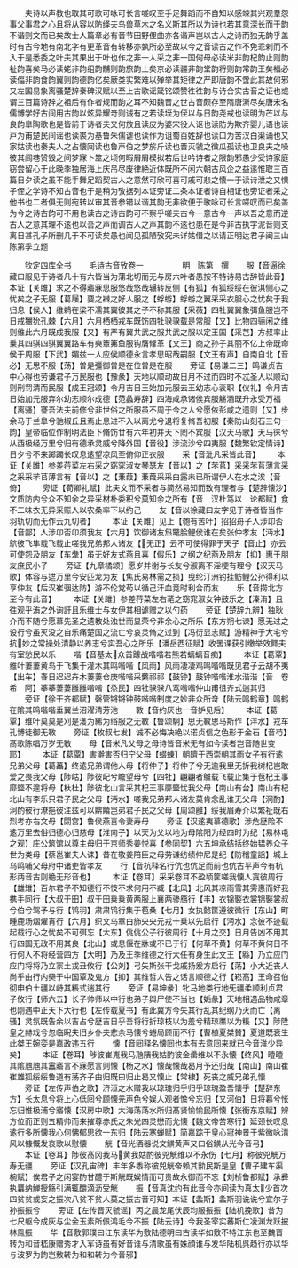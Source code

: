 <!-- { "loadSidebar": true } -->
　　夫诗以声教也取其可歌可咏可长言嗟叹至手足舞蹈而不自知以感竦其兴观羣怨事父事君之心且将从容以防绎夫鸟兽草木之名义斯其所以为诗也若其意深长而于韵不谐则文而已矣故士人篇章必有音节田野俚曲亦各谐声岂以古人之诗而独无韵乎盖时有古今地有南北字有更革音有转移亦埶所必至故以今之音读古之作不免乖剌而不入于是悉委之叶夫其果出于叶也作之非一人采之非一国何母必读米非韵杞韵止则韵祉韵喜矣马必读姥非韵组韵黼则韵旅韵土矣京必读疆非韵堂韵将则韵常韵王矣福必读偪非韵食韵翼则韵德韵亿矣厥类实繁难以殚举其矩律之严即唐韵不啻此其故何邪又左国易象离骚楚辞秦碑汉赋以至上古歌谣箴铭颂赞徃徃韵与诗合实古音之证也或谓三百篇诗辞之祖后有作者规而韵之耳不知魏晋之世古音颇存至隋唐澌尽矣唐宋名儒博学好古间用古韵以炫异耀竒则诚有之若读垤为侄以与日韵尧戒也读明为芒以与良韵臯陶歌也是皆前于诗者夫又何放且读皮为婆宋役人讴也读防为欺齐婴儿语也读戸为甫楚民间谣也读裘为基鲁朱儒谑也读作为诅蜀百姓辞也读口为苦汉白渠诵也又家姑读也秦夫人之占懐囘读也鲁声伯之梦旂斤读也晋灭虢之徴瓜孤读也卫良夫之噪彼其闾巷赞毁之间梦寐卜筮之顷何暇屑屑模拟若后世吟诗者之限韵邪愚少受诗家庭窃尝留心于此晚季独居海上庆吊尽废律絶近体既所不闲六朝古风企之益逺惟取三百篇日夕读之虽不能手舞足蹈契古人之意然可欣可喜可戚可悲之懐一于读诗泄之又惧子侄之学诗不知古音也于是稍为攷据列本证旁证二条本证者诗自相证也旁证者采之他书也二者俱无则宛转以审其音参错以谐其韵无非欲便于歌咏可长言嗟叹而已矣盖为今之诗古韵可不用也读古之诗古韵可不察乎嗟夫古今一意古今一声以吾之意而逆古人之意其理不逺也以吾之声而调古人之声其韵不逺也患在是今非古执字泥音则支离日甚孔子所删几于不可读矣愚也闻见孤陋攷究未详姑借之以请正明达君子闽三山陈第季立题










　　钦定四库全书
　　毛诗古音攷卷一　　　　　明　陈第　撰
　　服【音逼徐藏曰服见于诗者凡十有六皆当为蒲北切而无与房六叶者愚按不特诗易古辞皆此音】本证【关雎】求之不得寤寐思服悠哉悠哉辗转反侧【有狐】有狐绥绥在彼淇侧心之忧矣之子无服【葛屦】要之襋之好人服之【蜉蝣】蜉蝣之翼采采衣服心之忧矣于我归息【侯人】维鹈在梁不濡其翼彼其之子不称其服【采薇】四牡翼翼象弭鱼服岂不日戒玁狁孔棘【六月】六月栖栖戎车既饬四牡骙骙载是常服【又】比物四骊闲之维则维此六月既成我服【又】有严有翼共武之服共武之服以定王国【采芑】方叔率止乗其四骐四骐翼翼路车有奭簟笰鱼服钩膺鞗革【文王】商之孙子其丽不亿上帝既命侯于周服【下武】媚兹一人应侯顺德永言孝思昭哉嗣服【文王有声】自南自北【音必】无思不服【荡】曽是彊御曽是在位曽是在服
　　旁证【易谦二三】鸣谦贞吉中心得也劳谦君子万民服也【豫彖】天地以顺动故日月不过而四时不忒圣人以顺动则刑罚清而民服【成王冠颂】令月吉日王始加元服去王幼志心衮职【仪礼】令月吉日始加元服弃尔幼志顺尔成德【范蠡寿辞】四海咸承诸侯宾服觞酒既升永受万福【离骚】謇吾法夫前修兮非世俗之所服虽不周于今之人兮愿依彭咸之遗则【又】步余马于兰臯兮驰椒丘且焉止息进不入以离尤兮退将复脩吾初服【秦防山刻石三句一韵】皇帝临位作制明法臣下脩饬廿有六年初并天下罔不宾服【汉天马歌】天马徕兮从西极经万里兮归有德承灵威兮降外国【音役】涉流沙兮四夷服【魏繁钦定情诗】日夕兮不来踯躅长叹息逺望凉风至俯仰正衣服
　　采【音泚凡采皆此音】
　　本证【关雎】参差荇菜左右采之窈窕淑女琴瑟友【音以】之【芣苢】采采芣苢薄言采之采采芣苢薄言有【音以】之【蒹葭】蒹葭采采白露未已所谓伊人在水之涘【音倚】
　　旁证【荀卿礼赋】此夫文而不采者与简然易知而致有理者与【楚辞懐沙】文质防内兮众不知余之异采材朴委积兮莫知余之所有【音　汉杜笃以　论都赋】食不二味衣无异采赈人以农桑率下以约己
　　友【音以徐藏曰友字见于诗者皆当作羽轨切而无作云九切者】
　　本证【关雎】见上【匏有苦叶】招招舟子人涉卬否【音鄙】人涉卬否卬须我友【六月】饮御诸友炰鼈脍鲤侯谁在矣张仲孝友【沔水】鴥彼飞隼载飞载止嗟我兄弟邦人诸友【无正】云不可使得罪于天子【音止】亦云可使怨及朋友【车舝】虽无好友式燕且喜【假乐】之纲之纪燕及朋友【抑】惠于朋友庶民小子
　　旁证【九章橘颂】愿岁并谢与长友兮淑离不淫梗有理兮【汉天马歌】体容与迣万里今安匹龙为友【焦氏易林需之损】曵纶汀洲钓挂鲂鲤公孙得利以享仲友【后汉崔骃达防】游不伦党苟以循己汗血竞时利合而友
　　乐【音捞北方至今有此音】
　　本证【关雎】参差荇菜左右芼之窈窕淑女钟鼓乐之【溱洧】且徃观乎洧之外询訏且乐维士与女伊其相谑赠之以勺药
　　旁证【楚辞九辨】独耿介而不随兮愿慕先圣之遗教处浊世而显荣兮非余心之所乐【东方朔七谏】愿无过之设行兮虽灭没之自乐痛楚国之流亡兮哀灵脩之过到【冯衍显志赋】游精神于大宅兮抗妙之常操处清静以养志兮实吾心之所乐【潘岳西征赋】收罟课获引缴举效鳏夫有室愁民以乐
　　喈【音基太众首躆战喈喈若熊若螭螭音痴】
　　本证【葛覃】维叶萋萋黄鸟于飞集于灌木其鸣喈喈【风雨】风雨凄凄鸡鸣喈喈既见君子云胡不夷【出车】春日迟迟卉木萋萋仓庚喈喈采蘩祁祁【鼓钟】鼓钟喈喈淮水湝湝【音　卷希　阿】菶菶萋萋雝雝喈喈【烝民】四牡骙骙八鸾喈喈仲山甫徂齐式遄其归
　　旁证【徐干齐都赋】磬管锵锵钟鼓喈喈制度之妙非众所竒【陆云鸣鹤章】鸣鹤在隂其鸣喈喈垂翼兰沼濯清芳池
　　斁【音约厌也一音妒见后】
　　本证【葛覃】维叶莫莫是刈是濩为絺为绤服之无斁【鲁颂駉】思无斁思马斯作【沣水】戎车孔博徒御无斁
　　旁证【枚叔七发】诚不必悔决絶以诺贞信之色形于金石【音芍】髙歌陈唱万岁无斁
　　母【音米凡父母之母诗皆音米无有如今读者岂音随世变耶】
　　本证【葛覃】害澣害否归宁父母【蝃蝀】朝隮于西崇朝其雨女子有行逺兄弟父母【葛藟】终逺兄弟谓他人母【将仲子】将仲子兮无逾我里无折我树杞岂敢爱之畏我父母【陟岵】陟彼屺兮瞻望母兮【四牡】翩翩者鵻载飞载止集于苞杞王事靡盬不遑将母【杕杜】陟彼北山言采其杞王事靡盬忧我父母【南山有台】南山有杞北山有李乐只君子民之父母【沔水】嗟我兄弟邦人诸友莫肯念乱谁无父母【泂酌】泂酌彼行潦挹彼注兹可以餴饎岂弟君子民之父母【周颂雝】绥我眉寿介以繁祉既右烈考亦右文母【閟宫】鲁侯燕喜令妻寿母
　　旁证【汉逺夷慕德歌】涉危歴险不逺万里去俗归德心归慈母【淮南子】以天为父以地为母隂阳为经四时为纪【易林屯之观】庄公筑馆以尊主母归于京师秀姜悦喜【参同契】六五坤承结括终始韫养众子世为类母【蔡邕崔夫人诔】昔在敬姜陪臣之母劳谦纺绩仲尼是纪【防稽童謡】城上乌鸣哺父母府中诸吏皆孝友
　　行【音杭释名行伉也伉足而前也伉古平声今有杭形两音古则絶无形音也】
　　本证【卷耳】采采卷耳不盈顷筐嗟我懐人寘彼周行【雄雉】百尔君子不知德行不忮不求何用不臧【北风】北风其凉雨雪其雱惠而好我携手同行【大叔于田】叔于田乗乗黄两服上襄两骖鴈行【丰】衣锦褧衣裳锦褧裳叔兮伯兮驾予与行【鸨羽】肃肃鸨行集于苞桑【七月】女执懿筐遵彼微行【东山】町畽鹿场熠燿宵行【六月】织文鸟章白斾央央元戎十乗以先启行【沔水】念彼不迹载起载行心之忧矣不可弭忘【大东】佻佻公子行彼周行【十月之交】日月告凶不用其行四国无政不用其良【北山】或息偃在牀或不已于行【何草不黄】何草不黄何日不行何人不将经营四方【大明】乃及王季维德之行大任有身生此文王【緜】乃立应门应门将将乃立冡土戎丑攸行【公刘】弓矢斯张干戈戚扬爰方启行【荡】小大近丧人尚乎由行内奰于中国覃及鬼方【抑】其维哲人告之话言顺德之行【崧髙】王命召伯彻申伯土疆以峙其粻式遄其行
　　旁证【易坤彖】牝马地类行地旡疆柔顺利贞君子攸行【师六五】长子帅师以中行也弟子舆尸使不当也【姤彖】天地相遇品物咸章也刚遇中正天下大行也【左传载夏书】有此冀方今失其行乱其纪纲乃灭而亡【离骚】灵氛既告余以吉占兮歴吉日乎吾将行折琼枝以为羞兮精琼爢以为粻【又】陟陞皇之赫戏兮忽临睨夫旧乡仆夫悲余马懐兮蜷局顾而不行【曹植夏桀賛】夏道既衰生此桀王婉娈是嘉政违五行
　　懐【音囘释名懐囘也本有去意囘来就已今音淮少异矣】
　　本证【卷耳】陟彼崔嵬我马虺隤我姑酌彼金罍维以不永懐【终风】曀曀其隂虺虺其靁寤言不寐愿言则懐【杨之水】懐哉懐哉曷月予还归哉【南山】南山崔崔雄狐绥绥鲁道有荡齐子由归既曰归止曷又懐止【常棣】死丧之威兄弟孔懐
　　旁证【左传声伯之歌】济洹之水赠我以琼瑰归乎归乎琼瑰盈吾懐乎【楚辞东方】长太息兮将上心低囘兮顾懐羌声色兮娱人观者憺兮忘归【又河伯】日将暮兮怅忘归惟极浦兮寤懐【汉房中歌】大海荡荡水所归髙贤愉愉民所懐【张衡东京赋】辨方位而正则五精帅而来摧尊赤氏之朱光四灵懋而允懐【魏文帝苦寒行】延颈长叹息逺行多所懐我心何怫郁思欲一东归【陆云寒蝉赋】简嘉踪于皇心冠神景于紫微咏清风以慷慨发哀歌以慰懐
　　觥【音光酒器说文觵黄声又曰俗觵从光今音弓】
　　本证【卷耳】陟彼髙冈我马黄我姑酌彼兕觥维以不永伤【七月】称彼兕觥万寿无疆
　　旁证【汉孔宙碑】丰年多黍称彼兕觥帝赖其勲民斯是皇【曹子建车渠椀赋】俟君子之闲宴酌甘醴于斯觥既娱情而可贵故永御而不忘【刘桢鲁都赋】承彛执羃纳觯授觞引满辄釂滴沥受觥
　　振【音真沈约有此音今亦间读为真太少首次四贫贫或妄之振次八贫不贫人莫之振古音可知】本证【螽斯】螽斯羽诜诜兮宜尔子孙振振兮
　　旁证【左传晋灭虢谣】丙之晨龙尾伏辰均服振振【陆机挽歌】昔为七尺躯今成灰与尘金玉素所佩鸿毛今不振【陆云诗】今我圣宰实蕃斯仁凌渊龙跃披林鳯振
　　华【音敷郭璞曰江东读华为敷陆德明曰古读华如敷不特江东也至魏晋转为和音嵇康赠秀才入军诗虽有好音谁与清歌虽有姝顔谁与发华陆机呉趋行亦以华与波罗为韵岂敷转为和和转为今音邪】
